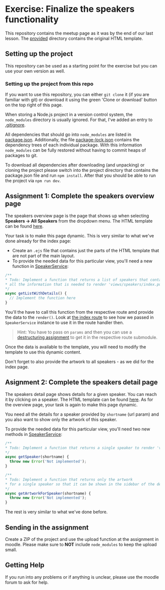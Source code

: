 # Exercise: Finalize the speakers functionality

This repository contains the meetup page as it was by the end of our last lesson.
The [provided](./provided) directory contains the original HTML template.

## Setting up the project
This repository can be used as a starting point for the exercise but you can use your own version as well.

### Setting up the project from this repo
If you want to use this repository, you can either `git clone` it (if you are familiar with git) or  download it using the green 'Clone or download' button on the top right of this page.

When storing a Node.js project in a version control system, the `node_modules` directory is usually ignored. For that, I've added an entry to [.gitignore](./.gitignore).

All dependencies that should go into `node_modules` are listed in [package.json](./package.json).
Additionally, the file [package-lock.json](./package-lock.json) contains the dependency trees of each individual package. With this information `node_modules` can be fully restored without having to commit heaps of packages to git.

To download all dependencies after downloading (and unpacking) or cloning the project please switch into the project directory that contains the package.json file and run `npm install`.
After that you should be able to run the project via `npm run dev`.

## Assignment 1: Complete the speakers overview page
The speakers overview page is the page that shows up when selecting **Speakers -> All Speakers** from the dropdown menu.
The HTML template can be found [here](./provided/speakers.html).

Your task is to make this page dynamic.
This is very similar to what we've done already for the index page:

* Create an `.ejs` file that contains just the parts of the HTML template that are not part of the main layout.
* To provide the needed data for this particular view, you'll need a new function in [SpeakerService](./services/SpeakerService.js#L74):

```js
/**
* Todo: Implement a function that returns a list of speakers that contains
* all the information that is needed to render 'views/speakers/index.pug'
*/
async getListWithDetails() {
  // Implement the function here
}
```

You'll the have to call this function from the respective route amd provide the data to the `render()`.
Look at [the index route](./server/routes/index.js) to see how we passed in `SpeakerService` instance to use it in the route handler then.

> Hint: You have to pass on `params` and then you can use a [destructuring assignment](https://developer.mozilla.org/en-US/docs/Web/JavaScript/Reference/Operators/Destructuring_assignment) to get it in the respective route submodule.

Once the data is available to the template, you will need to modify the template to use this dynamic content.

Don't forget to also provide the artwork to all speakers - as we did for the index page.

## Asignment 2: Complete the speakers detail page
The speakers detail page shows details for a given speaker. You can reach it by clicking on a speaker.
The HTML template can be found [here](./provided/Hillary_Goldwynn.html).
As for the overview page, your task is again to make this page dynamic.

You need all the details for a speaker provided by `shortname` (url param) and you also want to show only the artwork of this speaker.

To provide the needed data for this particular view, you'll need two new methods in [SpeakerService](./services/SpeakerService.js#L43):

```js
/**
* Todo: Implement a function that returns a single speaker to render 'views/speakers/detail.pug'
*/
async getSpeaker(shortname) {
  throw new Error('Not implemented');
}

/**
* Todo: Implement a function that returns only the artwork
* for a single speaker so that it can be shown in the sidebar of the detail page
*/
async getArtworkForSpeaker(shortname) {
  throw new Error('Not implemented');
}
```

The rest is very similar to what we've done before.

## Sending in the assignment
Create a ZIP of the project and use the upload function at the assignment in moodle.
Please make sure to **NOT** include `node_modules` to keep the upload small.

## Getting Help
If you run into any problems or if anything is unclear, please use the moodle forum to ask for help.